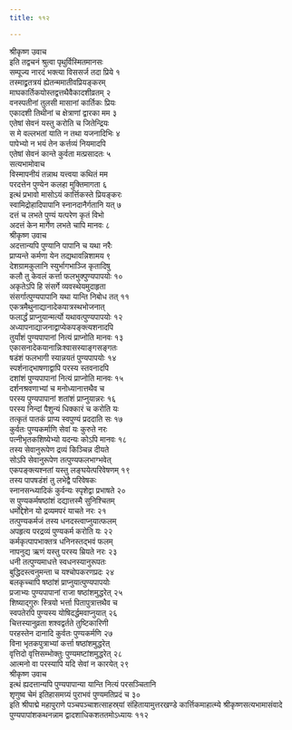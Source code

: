 ```yaml
---
title: ११२

---
```

श्रीकृष्ण उवाच  
इति तद्वचनं श्रुत्वा पृथुर्विस्मितमानसः  
सम्पूज्य नारदं भक्त्या विससर्ज तदा प्रिये १  
तस्माद्व्रतत्रयं ह्येतन्ममातीवप्रियङ्करम्  
माघकार्तिकयोस्तद्वत्तथैवैकादशीव्रतम् २  
वनस्पतीनां तुलसी मासानां कार्तिकः प्रियः  
एकादशी तिथीनां च क्षेत्राणां द्वारका मम ३  
एतेषां सेवनं यस्तु करोति च जितेन्द्रियः  
स मे वल्लभतां याति न तथा यजनादिभिः ४  
पापेभ्यो न भयं तेन कर्त्तव्यं नियमादपि  
एतेषां सेवनं कान्ते कुर्वता मत्प्रसादतः ५  
सत्यभामोवाच  
विस्मापनीयं तन्नाथ यत्त्वया कथितं मम  
परदत्तेन पुण्येन कलहा मुक्तिमागता ६  
इत्थं प्रभावो मासोऽयं कार्त्तिकस्ते प्रियङ्करः  
स्वामिद्रोहादिपापानि स्नानदानैर्गतानि यत् ७  
दत्तं च लभते पुण्यं यत्परेण कृतं विभो  
अदत्तं केन मार्गेण लभते चापि मानवः ८  
श्रीकृष्ण उवाच  
अदत्तान्यपि पुण्यानि पापानि च यथा नरैः  
प्राप्यन्ते कर्मणा येन तद्यथावन्निशामय ९  
देशग्रामकुलानि स्युर्भागभाञ्जि कृतादिषु  
कलौ तु केवलं कर्त्ता फलभुक्पुण्यपापयोः १०  
अकृतेऽपि हि संसर्गे व्यवस्थेयमुदाहृता  
संसर्गात्पुण्यपापानि यथा यान्ति निबोध तत् ११  
एकत्रमैथुनाद्यानादेकपात्रस्थभोजनात्  
फलार्द्धं प्राप्नुयान्मर्त्यो यथावत्पुण्यपापयोः १२  
अध्यापनाद्याजनाद्वाप्येकपङ्क्त्यशनादपि  
तुर्यांशं पुण्यपापानां नित्यं प्राप्नोति मानवः १३  
एकासनादेकयानान्निःश्वासस्याङ्गसङ्गतः  
षडंशं फलभागी स्यान्नयतं पुण्यपापयोः १४  
स्पर्शनाद्भाषणाद्वापि परस्य स्तवनादपि  
दशांशं पुण्यपापानां नित्यं प्राप्नोति मानवः १५  
दर्शनश्रवणाभ्यां च मनोध्यानात्तथैव च  
परस्य पुण्यपापानां शतांशं प्राप्नुयान्नरः १६  
परस्य निन्दां पैशुन्यं धिक्कारं च करोति यः  
तत्कृतं पातकं प्राप्य स्वपुण्यं प्रददाति सः १७  
कुर्वतः पुण्यकर्माणि सेवां यः कुरुते नरः  
पत्नीभृतकशिष्येभ्यो यदन्यः कोऽपि मानवः १८  
तस्य सेवानुरूपेण द्रव्यं किञ्चिन्न दीयते  
सोऽपि सेवानुरूपेण तत्पुण्यफलभाग्भवेत्  
एकपङ्क्त्यश्नतां यस्तु लङ्घयेत्परिवेषणम् १९  
तस्य पापषडंशं तु लभेद्वै परिवेषकः  
स्नानसन्ध्यादिकं कुर्वन्यः स्पृशेद्वा प्रभाषते २०  
स पुण्यकर्मषष्ठांशं दद्यात्तस्मै सुनिश्चितम्  
धर्मोद्देशेन यो द्रव्यमपरं याचते नरः २१  
तत्पुण्यकर्मजं तस्य धनदस्त्वाप्नुयात्फलम्  
अपहृत्य परद्रव्यं पुण्यकर्म करोति यः २२  
कर्मकृत्पापभाक्तत्र धनिनस्तद्भवं फलम्  
नापनुद्य ऋणं यस्तु परस्य म्रियते नरः २३  
धनी तत्पुण्यमाधत्ते स्वधनस्यानुरूपतः  
बुद्धिदस्त्वनुमन्ता च यश्चोपकरणप्रदः २४  
बलकृच्चापि षष्ठांशं प्राप्नुयात्पुण्यपापयोः  
प्रजाभ्यः पुण्यपापानां राजा षष्ठांशमुद्धरेत् २५  
शिष्याद्गुरुः स्त्रियो भर्त्ता पितापुत्रात्तथैव च  
स्वपतेरपि पुण्यस्य योषिदर्द्धमवाप्नुयात् २६  
चित्तस्यानुव्रता शश्वद्वर्तते तुष्टिकारिणी  
परहस्तेन दानादि कुर्वतः पुण्यकर्मणि २७  
विना भृतकपुत्राभ्यां कर्त्ता षष्ठांशमुद्धरेत्  
वृत्तिदो वृत्तिसम्भोक्तुः पुण्यमष्टांशमुद्धरेत् २८  
आत्मनो वा परस्यापि यदि सेवां न कारयेत् २९  
श्रीकृष्ण उवाच  
इत्थं ह्यदत्तान्यपि पुण्यपापान्या यान्ति नित्यं परसञ्चितानि  
शृणुष्व चेमं इतिहासमग्र्यं पुराभवं पुण्यमतिप्रदं च ३०  
इति श्रीपाद्मे महापुराणे पञ्चपञ्चाशत्साहस्र्यां संहितायामुत्तरखण्डे कार्त्तिकमाहात्म्ये श्रीकृष्णसत्यभामासंवादे पुण्यपापांशकथनन्नाम द्वादशाधिकशततमोऽध्यायः ११२
